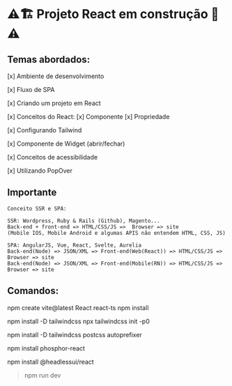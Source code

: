 # ⚠️🏗️ Projeto React em construção 🚧⚠️


## Temas abordados:

[x] Ambiente de desenvolvimento

[x] Fluxo de SPA

[x] Criando um projeto em React

[x] Conceitos do React: [x] Componente [x] Propriedade
    
[x] Configurando Tailwind

[x] Componente de Widget (abrir/fechar)

[x] Conceitos de acessibilidade

[x] Utilizando PopOver

## Importante
```
Conceito SSR e SPA:

SSR: Wordpress, Ruby & Rails (Github), Magento...
Back-end + front-end => HTML/CSS/JS =>  Browser => site
(Mobile IOS, Mobile Android e algumas APIS não entendem HTML, CSS, JS)

SPA: AngularJS, Vue, React, Svelte, Aurelia
Back-end(Node) => JSON/XML => Front-end(Web(React)) => HTML/CSS/JS =>  Browser => site
Back-end(Node) => JSON/XML => Front-end(Mobile(RN)) => HTML/CSS/JS =>  Browser => site
```


## Comandos:

npm create vite@latest
React
react-ts
npm install

npm install -D tailwindcss
npx tailwindcss init -p0

npm install -D tailwindcss postcss autoprefixer

npm install phosphor-react

npm install @headlessui/react


> npm run dev


